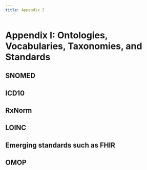 ```yaml
---
title: Appendix I
---
```




# Appendix I: Ontologies, Vocabularies, Taxonomies, and Standards

## SNOMED

## ICD10

## RxNorm

## LOINC

## Emerging standards such as FHIR

## OMOP
